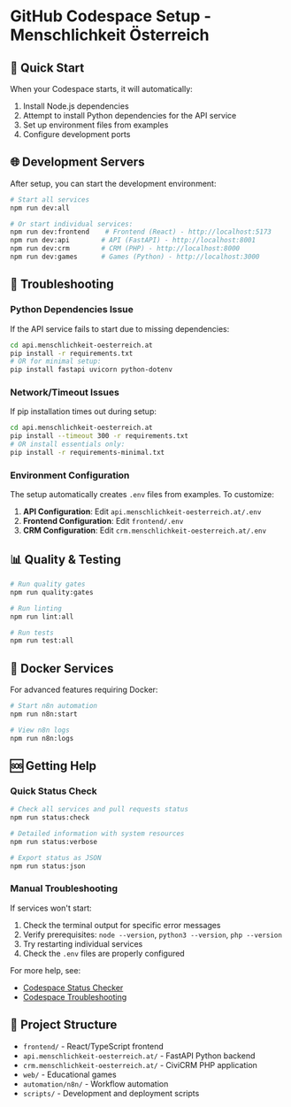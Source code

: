 # GitHub Codespace Setup - Menschlichkeit Österreich

## 🚀 Quick Start

When your Codespace starts, it will automatically:

1. Install Node.js dependencies
2. Attempt to install Python dependencies for the API service
3. Set up environment files from examples
4. Configure development ports

## 🌐 Development Servers

After setup, you can start the development environment:

```bash
# Start all services
npm run dev:all

# Or start individual services:
npm run dev:frontend    # Frontend (React) - http://localhost:5173
npm run dev:api        # API (FastAPI) - http://localhost:8001
npm run dev:crm        # CRM (PHP) - http://localhost:8000
npm run dev:games      # Games (Python) - http://localhost:3000
```

## 🔧 Troubleshooting

### Python Dependencies Issue

If the API service fails to start due to missing dependencies:

```bash
cd api.menschlichkeit-oesterreich.at
pip install -r requirements.txt
# OR for minimal setup:
pip install fastapi uvicorn python-dotenv
```

### Network/Timeout Issues

If pip installation times out during setup:

```bash
cd api.menschlichkeit-oesterreich.at
pip install --timeout 300 -r requirements.txt
# OR install essentials only:
pip install -r requirements-minimal.txt
```

### Environment Configuration

The setup automatically creates `.env` files from examples. To customize:

1. **API Configuration**: Edit `api.menschlichkeit-oesterreich.at/.env`
2. **Frontend Configuration**: Edit `frontend/.env`
3. **CRM Configuration**: Edit `crm.menschlichkeit-oesterreich.at/.env`

## 📊 Quality & Testing

```bash
# Run quality gates
npm run quality:gates

# Run linting
npm run lint:all

# Run tests
npm run test:all
```

## 🐳 Docker Services

For advanced features requiring Docker:

```bash
# Start n8n automation
npm run n8n:start

# View n8n logs
npm run n8n:logs
```

## 🆘 Getting Help

### Quick Status Check

```bash
# Check all services and pull requests status
npm run status:check

# Detailed information with system resources
npm run status:verbose

# Export status as JSON
npm run status:json
```

### Manual Troubleshooting

If services won't start:

1. Check the terminal output for specific error messages
2. Verify prerequisites: `node --version`, `python3 --version`, `php --version`
3. Try restarting individual services
4. Check the `.env` files are properly configured

For more help, see:
- [Codespace Status Checker](../..dokum/CODESPACE-STATUS-CHECKER.md)
- [Codespace Troubleshooting](../..dokum/CODESPACE-TROUBLESHOOTING.md)

## 📁 Project Structure

- `frontend/` - React/TypeScript frontend
- `api.menschlichkeit-oesterreich.at/` - FastAPI Python backend
- `crm.menschlichkeit-oesterreich.at/` - CiviCRM PHP application
- `web/` - Educational games
- `automation/n8n/` - Workflow automation
- `scripts/` - Development and deployment scripts
